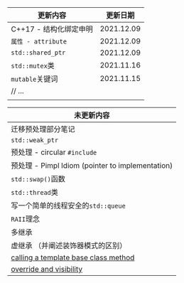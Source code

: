 | 更新内容               | 更新日期   |
| ---------------------- | ---------- |
| C++17 - 结构化绑定申明 | 2021.12.09 |
| `属性 - attribute`     | 2021.12.09 |
| `std::shared_ptr`      | 2021.12.09 |
| `std::mutex`类         | 2021.11.16 |
| `mutable`关键词        | 2021.11.15 |
| // ...                 |            |
|                        |            |



| 未更新内容                                                   |
| ------------------------------------------------------------ |
| 迁移预处理部分笔记                                           |
| `std::weak_ptr`                                              |
| 预处理 - circular `#include`                                 |
| 预处理 - Pimpl Idiom (pointer to implementation)             |
| `std::swap()`函数                                            |
| `std::thread`类                                              |
| 写一个简单的线程安全的`std::queue`                           |
| `RAII`理念                                                   |
| 多继承                                                       |
| 虚继承 （并阐述装饰器模式的区别）                            |
| [calling a template base class method](https://coderedirect.com/questions/165119/why-can-i-call-base-template-class-method-from-derived-class) |
| [override and visibility](https://stackoverflow.com/questions/50722824/c-override-private-pure-virtual-method-as-public) |

